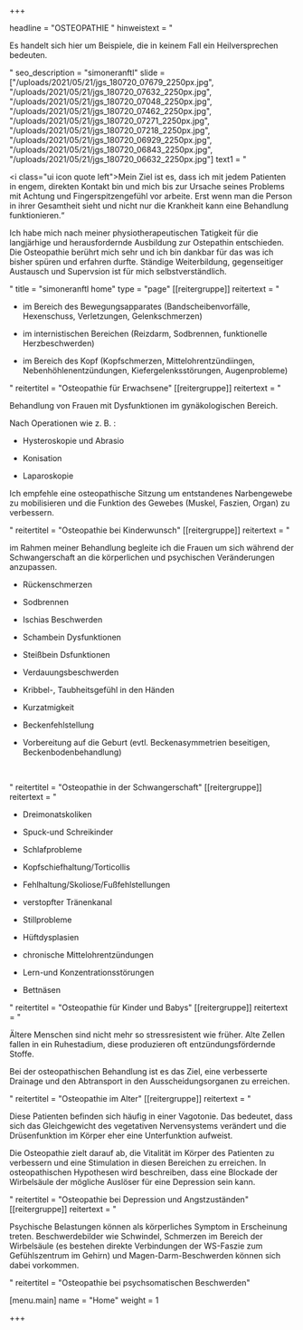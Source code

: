 +++

headline = "OSTEOPATHIE "
hinweistext = "<p>Es handelt sich hier um Beispiele, die in keinem Fall ein Heilversprechen bedeuten.</p>"
seo_description = "simoneranftl"
slide = ["/uploads/2021/05/21/jgs_180720_07679_2250px.jpg", "/uploads/2021/05/21/jgs_180720_07632_2250px.jpg", "/uploads/2021/05/21/jgs_180720_07048_2250px.jpg", "/uploads/2021/05/21/jgs_180720_07462_2250px.jpg", "/uploads/2021/05/21/jgs_180720_07271_2250px.jpg", "/uploads/2021/05/21/jgs_180720_07218_2250px.jpg", "/uploads/2021/05/21/jgs_180720_06929_2250px.jpg", "/uploads/2021/05/21/jgs_180720_06843_2250px.jpg", "/uploads/2021/05/21/jgs_180720_06632_2250px.jpg"]
text1 = "<p><i class=\"ui icon quote left\"></i>Mein Ziel ist es, dass ich mit jedem Patienten in engem, direkten Kontakt bin und mich bis zur Ursache seines Problems mit Achtung und Fingerspitzengefühl vor arbeite. Erst wenn man die Person in ihrer Gesamtheit sieht und nicht nur die Krankheit kann eine Behandlung funktionieren.“</p><p>Ich habe mich nach meiner physiotherapeutischen Tatigkeit für die langjärhige und herausfordernde Ausbildung zur Ostepathin entschieden.<br>Die Osteopathie berührt mich sehr und ich bin dankbar für das was ich bisher spüren und erfahren durfte. Ständige Weiterbildung, gegenseitiger Austausch und Supervsion ist für mich selbstverständlich.</p>"
title = "simoneranftl home"
type = "page"
[[reitergruppe]]
reitertext = "<ul><li><p>im Bereich des Bewegungsapparates (Bandscheibenvorfälle, Hexenschuss, Verletzungen, Gelenkschmerzen)</p></li><li><p>im internistischen Bereichen (Reizdarm, Sodbrennen, funktionelle Herzbeschwerden)</p></li><li><p>im Bereich des Kopf (Kopfschmerzen, Mittelohrentzündiingen, Nebenhöhlenentzündungen, Kiefergelenksstörungen, Augenprobleme)</p></li></ul>"
reitertitel = "Osteopathie für Erwachsene"
[[reitergruppe]]
reitertext = "<p>Behandlung von Frauen mit Dysfunktionen im gynäkologischen Bereich.</p><p>Nach Operationen wie z. B. :</p><ul><li><p>Hysteroskopie und Abrasio</p></li><li><p>Konisation</p></li><li><p>Laparoskopie</p></li></ul><p>Ich empfehle eine osteopathische Sitzung um entstandenes Narbengewebe zu mobilisieren und die Funktion des Gewebes (Muskel, Faszien, Organ) zu verbessern.</p>"
reitertitel = "Osteopathie bei Kinderwunsch"
[[reitergruppe]]
reitertext = "<p>im Rahmen meiner Behandlung begleite ich die Frauen um sich während der Schwangerschaft an die körperlichen und psychischen Veränderungen anzupassen.</p><ul><li><p>Rückenschmerzen</p></li><li><p>Sodbrennen</p></li><li><p>Ischias Beschwerden</p></li><li><p>Schambein Dysfunktionen</p></li><li><p>Steißbein Dsfunktionen</p></li><li><p>Verdauungsbeschwerden</p></li><li><p>Kribbel-, Taubheitsgefühl in den Händen</p></li><li><p>Kurzatmigkeit</p></li><li><p>Beckenfehlstellung</p></li><li><p>Vorbereitung auf die Geburt (evtl. Beckenasymmetrien beseitigen, Beckenbodenbehandlung)</p></li></ul><p><br></p>"
reitertitel = "Osteopathie in der Schwangerschaft"
[[reitergruppe]]
reitertext = "<ul><li><p>Dreimonatskoliken</p></li><li><p>Spuck-und Schreikinder</p></li><li><p>Schlafprobleme</p></li><li><p>Kopfschiefhaltung/Torticollis</p></li><li><p>Fehlhaltung/Skoliose/Fußfehlstellungen</p></li><li><p>verstopfter Tränenkanal</p></li><li><p>Stillprobleme</p></li><li><p>Hüftdysplasien</p></li><li><p>chronische Mittelohrentzündungen</p></li><li><p>Lern-und Konzentrationsstörungen</p></li><li><p>Bettnäsen</p></li></ul>"
reitertitel = "Osteopathie für Kinder und Babys"
[[reitergruppe]]
reitertext = "<p>Ältere Menschen sind nicht mehr so stressresistent wie früher. Alte Zellen fallen in ein Ruhestadium, diese produzieren oft entzündungsfördernde Stoffe.</p><p>Bei der osteopathischen Behandlung ist es das Ziel, eine verbesserte Drainage und den Abtransport in den Ausscheidungsorganen zu erreichen.</p>"
reitertitel = "Osteopathie im Alter"
[[reitergruppe]]
reitertext = "<p>Diese Patienten befinden sich häufig in einer Vagotonie. Das bedeutet, dass sich das Gleichgewicht des vegetativen Nervensystems verändert und die Drüsenfunktion im Körper eher eine Unterfunktion aufweist.</p><p>Die Osteopathie zielt darauf ab, die Vitalität im Körper des Patienten zu verbessern und eine Stimulation in diesen Bereichen zu erreichen. In osteopathischen Hypothesen wird beschreiben, dass eine Blockade der Wirbelsäule der mögliche Auslöser für eine Depression sein kann.</p>"
reitertitel = "Osteopathie bei Depression und Angstzuständen"
[[reitergruppe]]
reitertext = "<p>Psychische Belastungen können als körperliches Symptom in Erscheinung treten. Beschwerdebilder wie Schwindel, Schmerzen im Bereich der Wirbelsäule (es bestehen direkte Verbindungen der WS-Faszie zum Gefühlszentrum im Gehirn) und Magen-Darm-Beschwerden können sich dabei vorkommen.</p>"
reitertitel = "Osteopathie bei psychsomatischen Beschwerden"

[menu.main]
name = "Home"
weight = 1

+++
